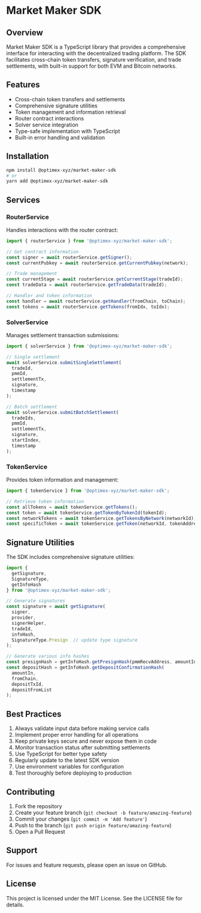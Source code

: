 # Market Maker SDK

## Overview
Market Maker SDK is a TypeScript library that provides a comprehensive interface for interacting with the decentralized trading platform. The SDK facilitates cross-chain token transfers, signature verification, and trade settlements, with built-in support for both EVM and Bitcoin networks.

## Features
- Cross-chain token transfers and settlements
- Comprehensive signature utilities
- Token management and information retrieval
- Router contract interactions
- Solver service integration
- Type-safe implementation with TypeScript
- Built-in error handling and validation

## Installation

```bash
npm install @optimex-xyz/market-maker-sdk
# or
yarn add @optimex-xyz/market-maker-sdk
```

## Services

### RouterService
Handles interactions with the router contract:

```typescript
import { routerService } from '@optimex-xyz/market-maker-sdk';

// Get contract information
const signer = await routerService.getSigner();
const currentPubkey = await routerService.getCurrentPubkey(network);

// Trade management
const currentStage = await routerService.getCurrentStage(tradeId);
const tradeData = await routerService.getTradeData(tradeId);

// Handler and token information
const handler = await routerService.getHandler(fromChain, toChain);
const tokens = await routerService.getTokens(fromIdx, toIdx);
```

### SolverService
Manages settlement transaction submissions:

```typescript
import { solverService } from '@optimex-xyz/market-maker-sdk';

// Single settlement
await solverService.submitSingleSettlement(
  tradeId,
  pmmId,
  settlementTx,
  signature,
  timestamp
);

// Batch settlement
await solverService.submitBatchSettlement(
  tradeIds,
  pmmId,
  settlementTx,
  signature,
  startIndex,
  timestamp
);
```

### TokenService
Provides token information and management:

```typescript
import { tokenService } from '@optimex-xyz/market-maker-sdk';

// Retrieve token information
const allTokens = await tokenService.getTokens();
const token = await tokenService.getTokenByTokenId(tokenId);
const networkTokens = await tokenService.getTokensByNetwork(networkId);
const specificToken = await tokenService.getToken(networkId, tokenAddress);
```

## Signature Utilities

The SDK includes comprehensive signature utilities:

```typescript
import {
  getSignature,
  SignatureType,
  getInfoHash
} from '@optimex-xyz/market-maker-sdk';

// Generate signatures
const signature = await getSignature(
  signer,
  provider,
  signerHelper,
  tradeId,
  infoHash,
  SignatureType.Presign  // update type signature
);

// Generate various info hashes
const presignHash = getInfoHash.getPresignHash(pmmRecvAddress, amountIn);
const depositHash = getInfoHash.getDepositConfirmationHash(
  amountIn,
  fromChain,
  depositTxId,
  depositFromList
);
```

## Best Practices

1. Always validate input data before making service calls
2. Implement proper error handling for all operations
3. Keep private keys secure and never expose them in code
4. Monitor transaction status after submitting settlements
5. Use TypeScript for better type safety
6. Regularly update to the latest SDK version
7. Use environment variables for configuration
8. Test thoroughly before deploying to production

## Contributing

1. Fork the repository
2. Create your feature branch (`git checkout -b feature/amazing-feature`)
3. Commit your changes (`git commit -m 'Add feature'`)
4. Push to the branch (`git push origin feature/amazing-feature`)
5. Open a Pull Request

## Support

For issues and feature requests, please open an issue on GitHub.

## License

This project is licensed under the MIT License. See the LICENSE file for details.
